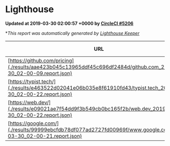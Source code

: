 
# Lighthouse

**Updated at 2019-03-30 02:00:57 +0000 by [CircleCI #5206](https://circleci.com/gh/ItinerisLtd/lighthouse-keeper-example/5206)**

**This report was automatically generated by [Lighthouse Keeper](https://github.com/itinerisltd/lighthouse-keeper)*

| URL | Performance | Accessibility | Best Practices | SEO | PWA | Updated At |
| --- | --- | --- | --- | --- | --- | --- |
| [https://github.com/pricing](./results/aae423b045c13965ddf45c696df2484d/github.com_2019-03-30_02-00-09.report.json) | 0.87 | 0.89 | 0.93 | 0.9 | 0.58 | 2019-03-30T02:00:09.374Z |
| [https://typist.tech/](./results/e463522d02041e06b035e8f61910fd43/typist.tech_2019-03-30_02-00-22.report.json) | 1 |  |  |  |  | 2019-03-30T02:00:22.586Z |
| [https://web.dev/](./results/e09021ae7f54dd9f3b549cb0bc165f2b/web.dev_2019-03-30_02-00-22.report.json) | 0.97 | 0.93 | 1 | 0.96 | 1 | 2019-03-30T02:00:22.654Z |
| [https://google.com/](./results/99999ebcfdb78df077ad2727fd00969f/www.google.com_2019-03-30_02-00-21.report.json) | 0.96 | 0.71 | 0.93 | 0.82 | 0.58 | 2019-03-30T02:00:21.687Z |
